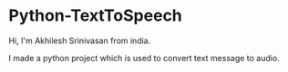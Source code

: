 # Python-TextToSpeech

Hi, I'm Akhilesh Srinivasan from india.

I made a python project which is used to convert text message to audio.
